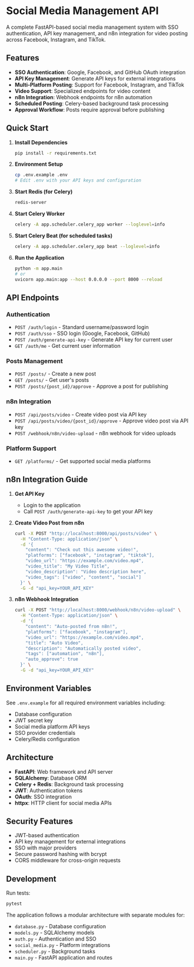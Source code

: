 # Social Media Management API

A complete FastAPI-based social media management system with SSO authentication, API key management, and n8n integration for video posting across Facebook, Instagram, and TikTok.

## Features

- **SSO Authentication**: Google, Facebook, and GitHub OAuth integration
- **API Key Management**: Generate API keys for external integrations
- **Multi-Platform Posting**: Support for Facebook, Instagram, and TikTok
- **Video Support**: Specialized endpoints for video content
- **n8n Integration**: Webhook endpoints for n8n automation
- **Scheduled Posting**: Celery-based background task processing
- **Approval Workflow**: Posts require approval before publishing

## Quick Start

1. **Install Dependencies**
   ```bash
   pip install -r requirements.txt
   ```

2. **Environment Setup**
   ```bash
   cp .env.example .env
   # Edit .env with your API keys and configuration
   ```

3. **Start Redis (for Celery)**
   ```bash
   redis-server
   ```

4. **Start Celery Worker**
   ```bash
   celery -A app.scheduler.celery_app worker --loglevel=info
   ```

5. **Start Celery Beat (for scheduled tasks)**
   ```bash
   celery -A app.scheduler.celery_app beat --loglevel=info
   ```

6. **Run the Application**
   ```bash
   python -m app.main
   # or
   uvicorn app.main:app --host 0.0.0.0 --port 8000 --reload
   ```

## API Endpoints

### Authentication

- `POST /auth/login` - Standard username/password login
- `POST /auth/sso` - SSO login (Google, Facebook, GitHub)
- `POST /auth/generate-api-key` - Generate API key for current user
- `GET /auth/me` - Get current user information

### Posts Management

- `POST /posts/` - Create a new post
- `GET /posts/` - Get user's posts
- `POST /posts/{post_id}/approve` - Approve a post for publishing

### n8n Integration

- `POST /api/posts/video` - Create video post via API key
- `POST /api/posts/video/{post_id}/approve` - Approve video post via API key
- `POST /webhook/n8n/video-upload` - n8n webhook for video uploads

### Platform Support

- `GET /platforms/` - Get supported social media platforms

## n8n Integration Guide

1. **Get API Key**
   - Login to the application
   - Call `POST /auth/generate-api-key` to get your API key

2. **Create Video Post from n8n**
   ```bash
   curl -X POST "http://localhost:8000/api/posts/video" \
     -H "Content-Type: application/json" \
     -d '{
       "content": "Check out this awesome video!",
       "platforms": ["facebook", "instagram", "tiktok"],
       "video_url": "https://example.com/video.mp4",
       "video_title": "My Video Title",
       "video_description": "Video description here",
       "video_tags": ["video", "content", "social"]
     }' \
     -G -d "api_key=YOUR_API_KEY"
   ```

3. **n8n Webhook Integration**
   ```bash
   curl -X POST "http://localhost:8000/webhook/n8n/video-upload" \
     -H "Content-Type: application/json" \
     -d '{
       "content": "Auto-posted from n8n!",
       "platforms": ["facebook", "instagram"],
       "video_url": "https://example.com/video.mp4",
       "title": "Auto Video",
       "description": "Automatically posted video",
       "tags": ["automation", "n8n"],
       "auto_approve": true
     }' \
     -G -d "api_key=YOUR_API_KEY"
   ```

## Environment Variables

See `.env.example` for all required environment variables including:

- Database configuration
- JWT secret key
- Social media platform API keys
- SSO provider credentials
- Celery/Redis configuration

## Architecture

- **FastAPI**: Web framework and API server
- **SQLAlchemy**: Database ORM
- **Celery + Redis**: Background task processing
- **JWT**: Authentication tokens
- **OAuth**: SSO integration
- **httpx**: HTTP client for social media APIs

## Security Features

- JWT-based authentication
- API key management for external integrations
- SSO with major providers
- Secure password hashing with bcrypt
- CORS middleware for cross-origin requests

## Development

Run tests:
```bash
pytest
```

The application follows a modular architecture with separate modules for:
- `database.py` - Database configuration
- `models.py` - SQLAlchemy models
- `auth.py` - Authentication and SSO
- `social_media.py` - Platform integrations
- `scheduler.py` - Background tasks
- `main.py` - FastAPI application and routes
